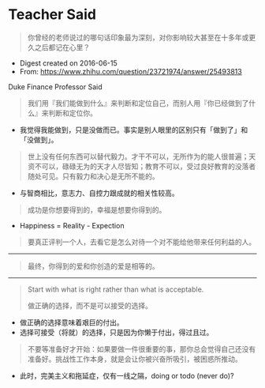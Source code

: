# Teacher Said

> 你曾经的老师说过的哪句话印象最为深刻，对你影响较大甚至在十多年或更久之后都记在心里？

- Digest created on 2016-06-15
- From: https://www.zhihu.com/question/23721974/answer/25493813

Duke Finance Professor Said

> 我们用『我们能做到什么』来判断和定位自己，而别人用『你已经做到了什么』来判断和定位你。

- 我觉得我能做到，只是没做而已。事实是别人眼里的区别只有「做到了」和「没做到」。

> 世上没有任何东西可以替代毅力。才干不可以，无所作为的能人很普遍；天资不可以，碌碌无为的天才人尽皆知；教育不可以，受过良好教育的没落者随处可见。只有毅力和决心是无所不能的。

- 与智商相比，意志力、自控力跟成就的相关性较高。

> 成功是你想要得到的，幸福是想要你得到的。

- Happiness = Reality - Expection

> 要真正评判一个人，去看它是怎么对待一个对不能给他带来任何利益的人。

---

> 最终，你得到的爱和你创造的爱是相等的。

---

> Start with what is right rather than what is acceptable.
>
> 做正确的选择，而不是可以接受的选择。

- 做正确的选择意味着艰巨的付出。
- 选择可接受（将就）的选择，只是因为你懒于付出，得过且过。

> 不要等准备好才开始：如果要做一件很重要的事，那你总会觉得自己还没有准备好。挑战性工作本身，就是会让你被兴奋所吸引，被困惑所推动。

- 此时，完美主义和拖延症，仅有一线之隔，doing or todo (never do)?

